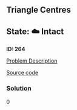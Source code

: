 ## Triangle Centres

## State: :cloud: **Intact**

**ID: 264**

[Problem Description](https://projecteuler.net/problem=264)

[Source code](main.cpp)

### Solution
0